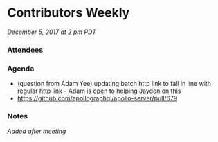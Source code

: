 # Contributors Weekly

*December 5, 2017 at 2 pm PDT*

### Attendees

### Agenda
- (question from Adam Yee) updating batch http link to fall in line with regular http link - Adam is open to helping Jayden on this
- https://github.com/apollographql/apollo-server/pull/679


### Notes
*Added after meeting*
